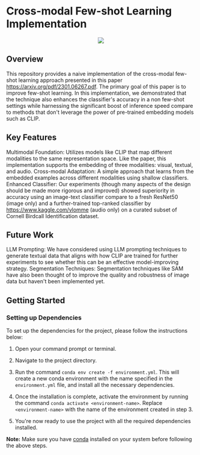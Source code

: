 # Cross-modal Few-shot Learning Implementation

<div align="center">
    <img src="https://github.com/776styjsu/CrossModal-LLM-Enhanced-Learning/assets/50536905/1b78477c-0804-40a7-86eb-7ea6c5eb7487">
</div>



## Overview
This repository provides a naive implementation of the cross-modal few-shot learning approach presented in this paper https://arxiv.org/pdf/2301.06267.pdf. The primary goal of this paper is to improve few-shot learning. In this implementation, we demonstrated that the technique also enhances the classifier's accuracy in a non few-shot settings while harnessing the significant boost of inference speed compare to methods that don't leverage the power of pre-trained embedding models such as CLIP.

## Key Features
Multimodal Foundation: Utilizes models like CLIP that map different modalities to the same representation space. Like the paper, this implementation supports the embedding of three modalities: visual, textual, and audio.
Cross-modal Adaptation: A simple approach that learns from the embedded examples across different modalities using shallow classifiers.
Enhanced Classifier: Our experiments (though many aspects of the design should be made more rigorous and improved) showed superiority in accuracy using an image-text classifier compare to a fresh ResNet50 (image only) and a further-trained top-ranked classifier by https://www.kaggle.com/vlomme (audio only) on a curated subset of Cornell Birdcall Identification dataset. 

## Future Work
LLM Prompting: We have considered using LLM prompting techniques to generate textual data that aligns with how CLIP are trained for further experiments to see whether this can be an effective model-improving strategy.
Segmentation Techniques: Segmentation techniques like SAM have also been thought of to improve the quality and robustness of image data but haven't been implemented yet.

## Getting Started

### Setting up Dependencies

To set up the dependencies for the project, please follow the instructions below:

1. Open your command prompt or terminal.

2. Navigate to the project directory.

3. Run the command `conda env create -f environment.yml`. This will create a new conda environment with the name specified in the `environment.yml` file, and install all the necessary dependencies.

4. Once the installation is complete, activate the environment by running the command `conda activate <environment-name>`. Replace `<environment-name>` with the name of the environment created in step 3.

5. You're now ready to use the project with all the required dependencies installed.

**Note:** Make sure you have [conda](https://docs.conda.io/en/latest/miniconda.html) installed on your system before following the above steps.
